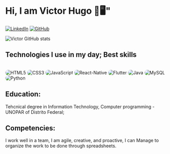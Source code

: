 # Hi, I am Victor Hugo 👾🖥️"
<div style="display: inline_block">

[![LinkedIn](https://img.shields.io/badge/LinkedIn-0077B5?style=for-the-badge&logo=linkedin&logoColor=white)](https://www.linkedin.com/in/victor-estev%C3%A3o/) 
[![GitHub](https://img.shields.io/badge/GitHub-100000?style=for-the-badge&logo=github&logoColor=white)](https://github.com/VictorinProgramming)

![Victor GitHub stats](https://github-readme-stats.vercel.app/api?username=VictorinProgramming&show_icons=true&theme=radical)

</div>

## Technologies I use in my day; Best skills


<div style="display: inline_block" >
<br>
    <img style="border-radius:10px" aling="center" alt="HTML5" src="https://img.shields.io/badge/HTML5-E34F26?style=for-the-badge&logo=html5&logoColor=white" style="border_radius=40px"/>
    <img style="border-radius:10px" aling="center" alt="CSS3" src="https://img.shields.io/badge/CSS3-1572B6?style=for-the-badge&logo=css3&logoColor=white"/>
    <img style="border-radius:10px" aling="center" alt="JavaScript" src="https://img.shields.io/badge/JavaScript-323330?style=for-the-badge&logo=javascript&logoColor=F7DF1E"/>
    <img style="border-radius:10px" aling="center" alt="React-Native" src="https://img.shields.io/badge/React_Native-20232A?style=for-the-badge&logo=react&logoColor=61DAFB"/>
    <img style="border-radius:10px" aling="center" alt="Flutter" src="https://img.shields.io/badge/Flutter-02569B?style=for-the-badge&logo=flutter&logoColor=white"/>
    <img style="border-radius:10px" aling="center" alt="Java" src="https://img.shields.io/badge/Java-ED8B00?style=for-the-badge&logo=openjdk&logoColor=white"/>
    <img style="border-radius:10px" aling="center" alt="MySQL" src="https://img.shields.io/badge/MySQL-00000F?style=for-the-badge&logo=mysql&logoColor=white"/>
    <img style="border-radius:10px" aling="center" alt="Python" src="https://img.shields.io/badge/Python-14354C?style=for-the-badge&logo=python&logoColor=white"/>
<div>

## Education: 
Tehcnical degree in Information Technology, Computer programming - UNOPAR of Distrito Federal;

## Competencies: 
I work well in a team, I am agile, creative, and proactive, I can Manage to organize the work to be done through spreadsheets.
